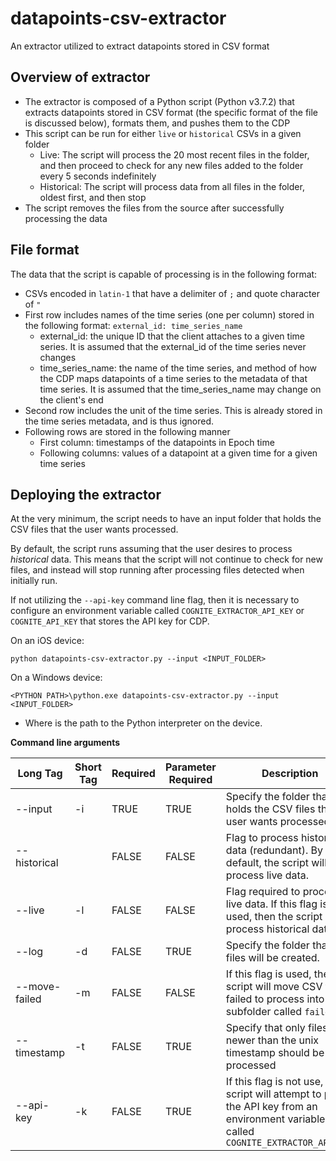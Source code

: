# datapoints-csv-extractor
An extractor utilized to extract datapoints stored in CSV format

## Overview of extractor
- The extractor is composed of a Python script (Python v3.7.2) that extracts datapoints stored in CSV format (the specific format of the file is discussed below), formats them, and pushes them to the CDP
- This script can be run for either `live` or `historical` CSVs in a given folder
    - Live: The script will process the 20 most recent files in the folder, and then proceed to check for any new files added to the folder every 5 seconds indefinitely
    - Historical: The script will process data from all files in the folder, oldest first, and then stop
- The script removes the files from the source after successfully processing the data

## File format
The data that the script is capable of processing is in the following format:
- CSVs encoded in `latin-1` that have a delimiter of `;` and quote character of `"`
- First row includes names of the time series (one per column) stored in the following format: `external_id: time_series_name`
    - external_id: the unique ID that the client attaches to a given time series. It is assumed that the external_id of the time series never changes
    - time_series_name: the name of the time series, and method of how the CDP maps datapoints of a time series to the metadata of that time series. It is assumed that the time_series_name may change on the client's end
- Second row includes the unit of the time series. This is already stored in the time series metadata, and is thus ignored.
- Following rows are stored in the following manner
    - First column: timestamps of the datapoints in Epoch time
    - Following columns: values of a datapoint at a given time for a given time series

## Deploying the extractor
At the very minimum, the script needs to have an input folder that holds the CSV files that the user wants processed.

By default, the script runs assuming that the user desires to process *historical* data. This means that the script will not continue to check for new files, and instead will stop running after processing files detected when initially run.

If not utilizing the `--api-key` command line flag, then it is necessary to configure an environment variable called `COGNITE_EXTRACTOR_API_KEY` or `COGNITE_API_KEY` that stores the API key for CDP.

On an iOS device:
```
python datapoints-csv-extractor.py --input <INPUT_FOLDER>
```

On a Windows device:
```
<PYTHON PATH>\python.exe datapoints-csv-extractor.py --input <INPUT_FOLDER>
```
- Where <PYTHON PATH> is the path to the Python interpreter on the device. 

**Command line arguments**

| Long Tag | Short Tag | Required | Parameter Required | Description |
| ----------- | -----------| -----------| ----------- | ----------- |
| --input | -i | TRUE | TRUE | Specify the folder that holds the CSV files that the user wants processed. |
| --historical |  | FALSE | FALSE | Flag to process historical data (redundant). By default, the script will process live data. |
| --live | -l | FALSE | FALSE |  Flag required to process live data. If this flag is not used, then the script will process historical data. |
| --log | -d | FALSE | TRUE |  Specify the folder that log files will be created. |
| --move-failed | -m | FALSE | FALSE |  If this flag is used, the script will move CSV files failed to process into a subfolder called `failed/` |
| --timestamp | -t | FALSE | TRUE |  Specify that only files newer than the unix timestamp should be processed |
| --api-key | -k | FALSE | TRUE | If this flag is not use, the script will attempt to pull the API key from an environment variable called `COGNITE_EXTRACTOR_API_KEY`|
